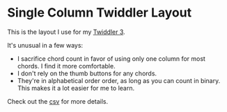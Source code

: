 # Single Column Twiddler Layout
This is the layout I use for my [Twiddler 3](http://twiddler.tekgear.com/).

It's unusual in a few ways:

- I sacrifice chord count in favor of using only one column for most chords. I find it more comfortable.
- I don't rely on the thumb buttons for any chords.
- They're in alphabetical order order, as long as you can count in binary. This makes it a lot easier for me to learn.

Check out the [csv](twiddler_cfg.csv) for more details.

